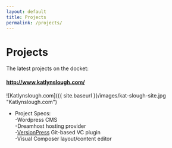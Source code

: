 ```yaml
---
layout: default
title: Projects
permalink: /projects/
---
```

# Projects

The latest projects on the docket:

#### <http://www.katlynslough.com/>

![Katlynslough.com]({{ site.baseurl }}/images/kat-slough-site.jpg "Katlynslough.com")

* Project Specs:  
-Wordpress CMS  
-Dreamhost hosting provider  
-[VersionPress][version-press] Git-based VC plugin  
-Visual Composer layout/content editor

[version-press]: https://versionpress.com/open-source/
